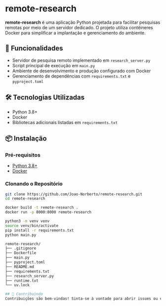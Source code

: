 # remote-research

**remote-research** é uma aplicação Python projetada para facilitar pesquisas remotas por meio de um servidor dedicado. O projeto utiliza contêineres Docker para simplificar a implantação e gerenciamento do ambiente.

## 🚀 Funcionalidades

- Servidor de pesquisa remoto implementado em `research_server.py`
- Script principal de execução em `main.py`
- Ambiente de desenvolvimento e produção configurado com Docker
- Gerenciamento de dependências com `requirements.txt` e `pyproject.toml`

## 🛠️ Tecnologias Utilizadas

- Python 3.8+
- Docker
- Bibliotecas adicionais listadas em `requirements.txt`

## 📦 Instalação

### Pré-requisitos

- [Python 3.8+](https://www.python.org/downloads/)
- [Docker](https://www.docker.com/get-started)

### Clonando o Repositório

```bash
git clone https://github.com/Joao-Norberto/remote-research.git
cd remote-research

docker build -t remote-research .
docker run -p 8000:8000 remote-research

python3 -m venv venv
source venv/bin/activate
pip install -r requirements.txt
python main.py

remote-research/
├── .gitignore
├── Dockerfile
├── main.py
├── pyproject.toml
├── README.md
├── requirements.txt
├── research_server.py
├── runtime.txt
└── uv.lock

## 🤝 Contribuindo
Contribuições são bem-vindas! Sinta-se à vontade para abrir issues ou enviar pull requests.

